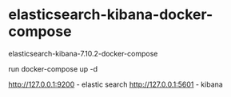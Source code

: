 # elasticsearch-kibana-docker-compose
elasticsearch-kibana-7.10.2-docker-compose

run docker-compose up -d

http://127.0.0.1:9200  - elastic search
http://127.0.0.1:5601  - kibana
